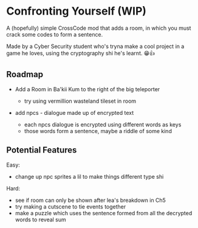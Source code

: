 
# Confronting Yourself (WIP)

A (hopefully) simple CrossCode mod that adds a room, in which you must crack some codes to form a sentence.

Made by a Cyber Security student who's tryna make a cool project in a game he loves, using the cryptography shi he's learnt. 😁👍


## Roadmap

- Add a Room in Ba'kii Kum to the right of the big teleporter

    - try using vermillion wasteland tileset in room
- add npcs - dialogue made up of encrypted text

    - each npcs dialogue is encrypted using different words as keys
    - those words form a sentence, maybe a riddle of some kind

## Potential Features

Easy:

- change up npc sprites a lil to make things different type shi

Hard:

- see if room can only be shown after lea's breakdown in Ch5
- try making a cutscene to tie events together
- make a puzzle which uses the sentence formed from all the decrypted words to reveal sum
